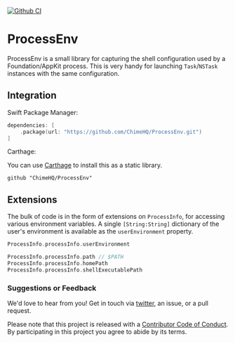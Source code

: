 [![Github CI](https://github.com/ChimeHQ/ProcessEnv/workflows/CI/badge.svg)](https://github.com/ChimeHQ/ProcessEnv/actions)

# ProcessEnv

ProcessEnv is a small library for capturing the shell configuration used by a Foundation/AppKit process. This is very handy for launching `Task`/`NSTask` instances with the same configuration.

## Integration

Swift Package Manager:

```swift
dependencies: [
    .package(url: "https://github.com/ChimeHQ/ProcessEnv.git")
]
```

Carthage:

You can use [Carthage](https://github.com/Carthage/Carthage) to install this as a static library.

```
github "ChimeHQ/ProcessEnv"
```

## Extensions

The bulk of code is in the form of extensions on `ProcessInfo`, for accessing various environment variables. A single `[String:String]` dictionary of the user's environment is available as the `userEnvironment` property.

```swift
ProcessInfo.processInfo.userEnvironment

ProcessInfo.processInfo.path // $PATH
ProcessInfo.processInfo.homePath
ProcessInfo.processInfo.shellExecutablePath
```

### Suggestions or Feedback

We'd love to hear from you! Get in touch via [twitter](https://twitter.com/chimehq), an issue, or a pull request.

Please note that this project is released with a [Contributor Code of Conduct](CODE_OF_CONDUCT.md). By participating in this project you agree to abide by its terms.
